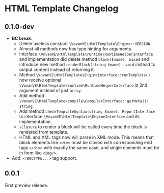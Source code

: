 HTML Template Changelog
=======================

0.1.0-dev
-----

*   **BC break**:
    *   Delete useless constant `\VovanVE\HtmlTemplate\Engine::VERSION`.
    *   Almost all methods now has type hinting for arguments.
    *   Interface `\VovanVE\HtmlTemplate\runtime\RuntimeHelperInterface` and
        implementation did delete method `block($name): mixed` and introduce new method
        `renderBlock(string $name): void` instead to output content instead of returning it.
    *   Method `\VovanVE\HtmlTemplate\EngineInterface::runTemplate()` now receive
        optional `\VovanVE\HtmlTemplate\runtime\RuntimeHelperInterface` in 2nd argument
        instead of just `array`.
    *   Add method `\VovanVE\HtmlTemplate\compile\CompilerInterface::getMeta(): string`.
    *   Add method `checkTemplateSyntax(string $name): ReportInterface` to interface
        `\VovanVE\HtmlTemplate\EngineInterface` and its implementation.
    *   `\Closure` to render a block will be called every time the block
        is rendered from template.
    *   HTML and XML tags now will parse in XML mode. This means that block elements
        like `<div>` must be closed with corresponding end tags `</div>` with exactly
        the same case, and single elements must be in form like `<img/>`.
*   Add: `<!DOCTYPE...>` tag support.

0.0.1
-----

First preview release.
